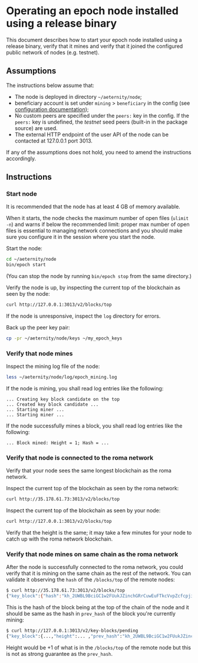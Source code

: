 # Operating an epoch node installed using a release binary

This document describes how to start your epoch node installed using a release binary, verify that it mines and verify that it joined the configured public network of nodes (e.g. testnet).

## Assumptions

The instructions below assume that:
* The node is deployed in directory `~/aeternity/node`;
* beneficiary account is set under `mining` > `beneficiary` in the config (see [configuration documentation](configuration.md));
* No custom peers are specified under the `peers:` key in the config. If the `peers:` key is undefined, the *testnet* seed peers (built-in in the package source) are used.
* The external HTTP endpoint of the user API of the node can be contacted at 127.0.0.1 port 3013.

If any of the assumptions does not hold, you need to amend the instructions accordingly.

## Instructions

### Start node

It is recommended that the node has at least 4 GB of memory available.

When it starts, the node checks the maximum number of open files (`ulimit -n`) and warns if below the recommended limit: proper max number of open files is essential to managing network connections and you should make sure you configure it in the session where you start the node.

Start the node:
```bash
cd ~/aeternity/node
bin/epoch start
```

(You can stop the node by running `bin/epoch stop` from the same directory.)

Verify the node is up, by inspecting the current top of the blockchain as seen by the node:
```bash
curl http://127.0.0.1:3013/v2/blocks/top
```

If the node is unresponsive, inspect the `log` directory for errors.

Back up the peer key pair:
```bash
cp -pr ~/aeternity/node/keys ~/my_epoch_keys
```

### Verify that node mines

Inspect the mining log file of the node:
```bash
less ~/aeternity/node/log/epoch_mining.log
```

If the node is mining, you shall read log entries like the following:
```
... Creating key block candidate on the top
... Created key block candidate ...
... Starting miner ...
... Starting miner ...
```

If the node successfully mines a block, you shall read log entries like the following:
```
... Block mined: Height = 1; Hash = ...
```


### Verify that node is connected to the roma network

Verify that your node sees the same longest blockchain as the roma network.

Inspect the current top of the blockchain as seen by the roma network:
```bash
curl http://35.178.61.73:3013/v2/blocks/top
```

Inspect the current top of the blockchain as seen by your node:
```bash
curl http://127.0.0.1:3013/v2/blocks/top
```

Verify that the height is the same; it may take a few minutes for your node to catch up with the roma network blockchain.

### Verify that node mines on same chain as the roma network

After the node is successfully connected to the roma network, you could verify that it is mining on the same chain as the rest of the network.
You can validate it observing the `hash` of the `/blocks/top` of the remote nodes:
```bash
$ curl http://35.178.61.73:3013/v2/blocks/top
{"key_block":{"hash":"kh_2UWBL9BciGC1w2FUukJZinchGRrCuwEuFTkcVvpZcfcpjiAbUy","height":...}}
```

This is the hash of the block being at the top of the chain of the node and it should be same as the hash in `prev_hash` of the block you're currently mining:
```bash
$ curl http://127.0.0.1:3013/v2/key-blocks/pending
{"key_block":{...,"height":... ,"prev_hash":"kh_2UWBL9BciGC1w2FUukJZinchGRrCuwEuFTkcVvpZcfcpjiAbUy", ...}}
```
Height would be +1 of what is in the `/blocks/top` of the remote node but this is not
as strong guarantee as the `prev_hash`.
